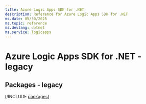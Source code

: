```yaml
---
title: Azure Logic Apps SDK for .NET
description: Reference for Azure Logic Apps SDK for .NET
ms.date: 05/30/2025
ms.topic: reference
ms.devlang: dotnet
ms.service: logicapps
---
```

# Azure Logic Apps SDK for .NET - legacy
## Packages - legacy
[!INCLUDE [packages](logic-apps-index.md)]